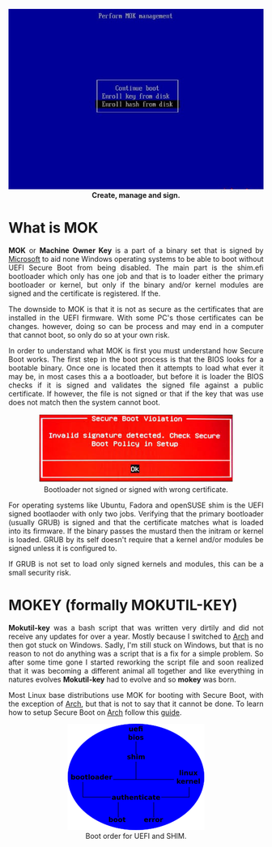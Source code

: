 <p align="center">
	<img src="images/MOK-manager.png">
	 <br>
   		<strong>
			Create, manage and sign.
		</strong>
	</br>
</p>

<h1>What is MOK</h1>

<p align="justify"><b>MOK</b> or <b>Machine Owner Key</b> is a part of a binary set that is signed by <a href="https://www.microsoft.com"><u>Microsoft</u></a> to aid none Windows operating systems to be able to boot without UEFI Secure Boot from being disabled. The main part is the shim.efi bootloader which only has one job and that is to loader either the primary bootloader or kernel, but only if the binary and/or kernel modules are signed and the certificate is registered. If the.

<p align="justify">The downside to MOK is that it is not as secure as the certificates that are installed in the UEFI firmware. With some PC's those certificates can be changes. however, doing so can be process and may end in a computer that cannot boot, so only do so at your own risk.

<p align="justify">In order to understand what MOK is first you must understand how Secure Boot works. The first step in the boot process is that the BIOS looks for a bootable binary. Once one is located then it attempts to load what ever it may be, in most cases this a a bootloader, but before it is loader the BIOS checks if it is signed and validates the signed file against a public certificate. If however, the file is not signed or that if the key that was use does not match then the system cannot boot.

<p align="center"><img src="images/secure-boot-violation.png"><br>Bootloader not signed or signed with wrong certificate.</br></img>

<p align="justify">For operating systems like Ubuntu, Fadora and openSUSE shim is the UEFI signed bootlaoder with only two jobs. Verifying that the primary bootloader (usually GRUB) is signed and that the certificate matches what is loaded into its firmware. If the binary passes the mustard then the initram or kernel is loaded. GRUB by its self doesn't require that a kernel and/or modules be signed unless it is configured to.

<p align="justify">If GRUB is not set to load only signed kernels and modules, this can be a small security risk.

<h1>MOKEY (formally MOKUTIL-KEY)</h1>

<p align="justify"><b>Mokutil-key</b> was a bash script that was written very dirtily and did not receive any updates for over a year. Mostly because I switched to <a href="https://archlinux.org/"><u>Arch</u></a> and then got stuck on Windows. Sadly, I'm still stuck on Windows, but that is no reason to not do anything was a script that is a fix for a simple problem. So after some time gone I started reworking the script file and soon realized that it was becoming a different animal all together and like everything in natures evolves <b>Mokutil-key</b> had to evolve and so <b>mokey</b> was born.

<p align="justify">Most Linux base distributions use MOK for booting with Secure Boot, with the exception of <a href="https://archlinux.org/"><u>Arch</u></a>, but that is not to say that it cannot be done. To learn how to setup Secure Boot on <a href="https://archlinux.org/"><u>Arch</u></a> follow this <a href="https://wiki.archlinux.org/title/Unified_Extensible_Firmware_Interface/Secure_Boot#Using_a_signed_boot_loader"><u>guide</u></a>.

<p align="center"><img src="images/UEFI.png"><br>Boot order for UEFI and SHIM.</br></img>